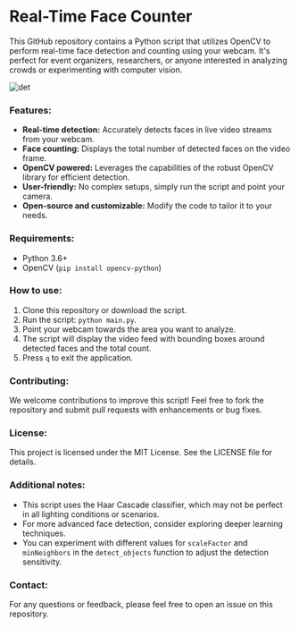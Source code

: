 # Real-Time Face Counter

This GitHub repository contains a Python script that utilizes OpenCV to perform real-time face detection and counting using your webcam. It's perfect for event organizers, researchers, or anyone interested in analyzing crowds or experimenting with computer vision.

![det](https://github.com/laibashakil/Real-time-Face-Counter/assets/96187426/f04c9618-09e1-4fe1-b94c-b6efe5661cba)
### Features:

-   **Real-time detection:** Accurately detects faces in live video streams from your webcam.
-   **Face counting:** Displays the total number of detected faces on the video frame.
-   **OpenCV powered:** Leverages the capabilities of the robust OpenCV library for efficient detection.
-   **User-friendly:** No complex setups, simply run the script and point your camera.
-   **Open-source and customizable:** Modify the code to tailor it to your needs.

### Requirements:

-   Python 3.6+
-   OpenCV (`pip install opencv-python`)

### How to use:

1.  Clone this repository or download the script.
2.  Run the script:  `python main.py`.
3.  Point your webcam towards the area you want to analyze.
4.  The script will display the video feed with bounding boxes around detected faces and the total count.
5.  Press `q` to exit the application.

### Contributing:

We welcome contributions to improve this script! Feel free to fork the repository and submit pull requests with enhancements or bug fixes.

### License:

This project is licensed under the MIT License. See the LICENSE file for details.

### Additional notes:

-   This script uses the Haar Cascade classifier, which may not be perfect in all lighting conditions or scenarios.
-   For more advanced face detection, consider exploring deeper learning techniques.
-   You can experiment with different values for `scaleFactor` and `minNeighbors` in the `detect_objects` function to adjust the detection sensitivity.

### Contact:

For any questions or feedback, please feel free to open an issue on this repository.
